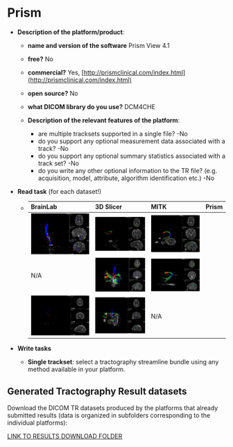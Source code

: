 # Prism

* **Description of the platform/product**:

  * **name and version of the software** Prism View 4.1
  * **free?** No
  * **commercial?** Yes, [http://prismclinical.com/index.html](http://prismclinical.com/index.html)

  * **open source?** No

  * **what DICOM library do you use?** DCM4CHE

  * **Description of the relevant features of the platform**:

    * are multiple tracksets supported in a single file? -No
    * do you support any optional measurement data associated with a track? -No
    * do you support any optional summary statistics associated with a track set? -No
    * do you write any other optional information to the TR file? \(e.g. acquisition, model, attribute, algorithm identification etc.\) -No

* **Read task** \(for each dataset!\)

  * | BrainLab | 3D Slicer | MITK | Prism |
    | :--- | :--- | :--- | :--- |
    | ![](/assets/DataSet1_BrainLab.jpg) | ![](/assets/DataSet1_3DSlicer.jpg) | ![](/assets/DataSet1_MITK.jpg) |  |
    | N/A | ![](/assets/DataSet2_3DSlicer.jpg) | ![](/assets/DataSet2_MITK.jpg) |  |
    | ![](/assets/DataSet3_BrainLab.jpg) | ![](/assets/DataSet3_3DSlicer.jpg) | N/A |  |

* **Write tasks**

  * **Single trackset**: select a tractography streamline bundle using any method available in your platform.

## Generated Tractography Result datasets

Download the DICOM TR datasets produced by the platforms that already submitted results \(data is organized in subfolders corresponding to the individual platforms\):

[LINK TO RESULTS DOWNLOAD FOLDER](https://www.dropbox.com/sh/gmy2nt1mlfk1k2w/AADIdfcLUUZ8ViAh7i6x0aana?dl=0)

